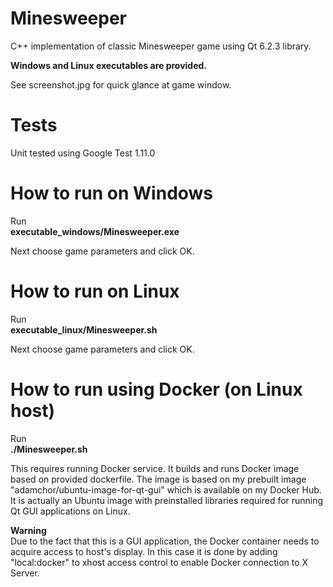 # Minesweeper
C++ implementation of classic Minesweeper game using Qt 6.2.3 library.

**Windows and Linux executables are provided.**

See screenshot.jpg for quick glance at game window.

# Tests
Unit tested using Google Test 1.11.0

# How to run on Windows
Run\
**executable_windows/Minesweeper.exe**

Next choose game parameters and click OK.

# How to run on Linux
Run\
**executable_linux/Minesweeper.sh**

Next choose game parameters and click OK.

# How to run using Docker (on Linux host)
Run\
**./Minesweeper.sh**

This requires running Docker service. It builds and runs Docker image based on provided dockerfile. The image is based on my prebuilt image "adamchor/ubuntu-image-for-qt-gui" which is available on my Docker Hub. It is actually an Ubuntu image with preinstalled libraries required for running Qt GUI applications on Linux.

**Warning**\
Due to the fact that this is a GUI application, the Docker container needs to acquire access to host's display. In this case it is done by adding "local:docker" to xhost access control to enable Docker connection to X Server.
